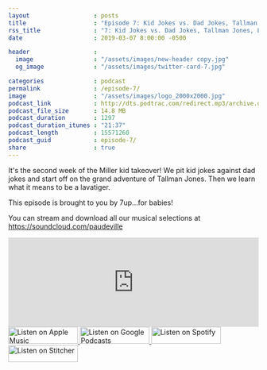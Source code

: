 ```yaml
---
layout                  : posts
title                   : "Episode 7: Kid Jokes vs. Dad Jokes, Tallman Jones, Lavatiger"
rss_title               : "7: Kid Jokes vs. Dad Jokes, Tallman Jones, Lavatiger"
date                    : 2019-03-07 8:00:00 -0500

header                  : 
  image                 : "/assets/images/new-header copy.jpg"
  og_image              : "/assets/images/twitter-card-7.jpg"

categories              : podcast
permalink               : /episode-7/
image                   : "/assets/images/logo_2000x2000.jpg"
podcast_link            : http://dts.podtrac.com/redirect.mp3/archive.org/download/paudeville-ep-7/paudeville-ep-7.mp3
podcast_file_size       : 14.8 MB
podcast_duration        : 1297
podcast_duration_itunes : "21:37"
podcast_length          : 15571260
podcast_guid            : episode-7/
share                   : true
---
```

It's the second week of the Miller kid takeover! We pit kid jokes against dad jokes and start off on the grand adventure of Tallman Jones. Then we learn what it means to be a lavatiger.

This episode is brought to you by 7up...for babies!

You can stream and download all our musical selections at <a href="https://soundcloud.com/paudeville">https://soundcloud.com/paudeville</a>

<iframe scrolling="no" frameborder="0" style="width:100%;height:180px;border:0;overflow:hidden;" width="100%" height="180" src="https://app.stitcher.com/splayer/f/363388/59274647?el=0&refid=stpr"></iframe>

<a href="https://itunes.apple.com/us/podcast/paudeville/id1450915591">
	<img src='{{ site.url }}{{ site.baseurl }}/assets/images/US_UK_Apple_Podcasts_Listen_Badge_RGB_140x34.png' width='140px' height='34' alt='Listen on Apple Music'/>
</a>
<a href="https://play.google.com/music/m/Igre2ostm2ltqiq4sabzzrl5jcy?t=Paudeville">
	<img src='{{ site.url }}{{ site.baseurl }}/assets/images/google_podcasts_badge_140x34.png' width='140px' height='34' alt='Listen on Google Podcasts'/>
</a>
<a href="https://open.spotify.com/show/4q5RNUUtU4XFqsymP7dcTw">
	<img src='{{ site.url }}{{ site.baseurl }}/assets/images/Spotify_Listen_Badge_RGB_140x34.png' width='140px' height='34' alt='Listen on Spotify'/>
</a>
<a href="https://www.stitcher.com/s?fid=363388&refid=stpr">
	<img src='{{ site.url }}{{ site.baseurl }}/assets/images/Stitcher_Listen_Badge_Color_Dark_BG_140x34.png' width='140px' height='34' alt='Listen on Stitcher'/>
</a>
